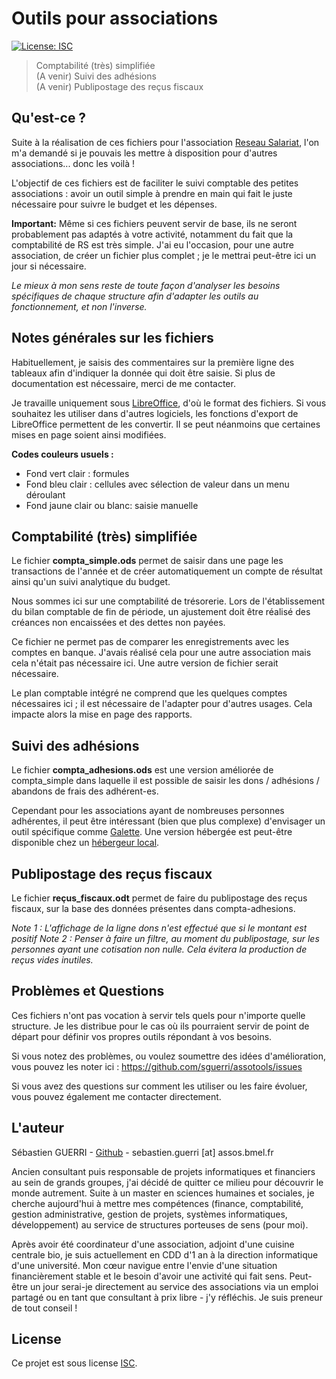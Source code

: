 # Outils pour associations

[![License: ISC](https://img.shields.io/badge/License-ISC-yellow.svg)](https://spdx.org/licenses/ISC)

> Comptabilité (très) simplifiée  
> (A venir) Suivi des adhésions  
> (A venir) Publipostage des reçus fiscaux


## Qu'est-ce ?

Suite à la réalisation de ces fichiers pour l'association [Reseau Salariat](http://www.reseau-salariat.info/), l'on m'a demandé si je pouvais les mettre à disposition pour d'autres associations... donc les voilà !

L'objectif de ces fichiers est de faciliter le suivi comptable des petites associations : avoir un outil simple à prendre en main qui fait le juste nécessaire pour suivre le budget et les dépenses.

**Important:** Même si ces fichiers peuvent servir de base, ils ne seront probablement pas adaptés à votre activité, notamment du fait que la comptabilité de RS est très simple. J'ai eu l'occasion, pour une autre association, de créer un fichier plus complet ; je le mettrai peut-être ici un jour si nécessaire.

*Le mieux à mon sens reste de toute façon d'analyser les besoins spécifiques de chaque structure afin d'adapter les outils au fonctionnement, et non l'inverse.*


## Notes générales sur les fichiers

Habituellement, je saisis des commentaires sur la première ligne des tableaux afin d'indiquer la donnée qui doit être saisie. Si plus de documentation est nécessaire, merci de me contacter.

Je travaille uniquement sous [LibreOffice](https://fr.libreoffice.org/), d'où le format des fichiers. Si vous souhaitez les utiliser dans d'autres logiciels, les fonctions d'export de LibreOffice permettent de les convertir. Il se peut néanmoins que certaines mises en page soient ainsi modifiées.

**Codes couleurs usuels :**
- Fond vert clair : formules
- Fond bleu clair : cellules avec sélection de valeur dans un menu déroulant
- Fond jaune clair ou blanc: saisie manuelle


## Comptabilité (très) simplifiée

Le fichier **compta_simple.ods** permet de saisir dans une page les transactions de l'année et de créer automatiquement un compte de résultat ainsi qu'un suivi analytique du budget.

Nous sommes ici sur une comptabilité de trésorerie. Lors de l'établissement du bilan comptable de fin de période, un ajustement doit être réalisé des créances non encaissées et des dettes non payées.

Ce fichier ne permet pas de comparer les enregistrements avec les comptes en banque. J'avais réalisé cela pour une autre association mais cela n'était pas nécessaire ici. Une autre version de fichier serait nécessaire.

Le plan comptable intégré ne comprend que les quelques comptes nécessaires ici ; il est nécessaire de l'adapter pour d'autres usages. Cela impacte alors la mise en page des rapports.


## Suivi des adhésions

Le fichier **compta_adhesions.ods** est une version améliorée de compta_simple dans laquelle il est possible de saisir les dons / adhésions / abandons de frais des adhérent-es. 

Cependant pour les associations ayant de nombreuses personnes adhérentes, il peut être intéressant (bien que plus complexe) d'envisager un outil spécifique comme [Galette](https://galette.eu/site/fr/). Une version hébergée est peut-être disponible chez un [hébergeur local](https://chatons.org/).


## Publipostage des reçus fiscaux

Le fichier **reçus_fiscaux.odt** permet de faire du publipostage des reçus fiscaux, sur la base des données présentes dans compta-adhesions.

*Note 1 : L'affichage de la ligne dons n'est effectué que si le montant est positif*
*Note 2 : Penser à faire un filtre, au moment du publipostage, sur les personnes ayant une cotisation non nulle. Cela évitera la production de reçus vides inutiles.*


## Problèmes et Questions

Ces fichiers n'ont pas vocation à servir tels quels pour n'importe quelle structure. Je les distribue pour le cas où ils pourraient servir de point de départ pour définir vos propres outils répondant à vos besoins.

Si vous notez des problèmes, ou voulez soumettre des idées d'amélioration, vous pouvez les noter ici : https://github.com/sguerri/assotools/issues

Si vous avez des questions sur comment les utiliser ou les faire évoluer, vous pouvez également me contacter directement.


## L'auteur

Sébastien GUERRI - [Github](https://github.com/sguerri) - sebastien.guerri [at] assos.bmel.fr

Ancien consultant puis responsable de projets informatiques et financiers au sein de grands groupes, j'ai décidé de quitter ce milieu pour découvrir le monde autrement. Suite à un master en sciences humaines et sociales, je cherche aujourd'hui à mettre mes compétences (finance, comptabilité, gestion administrative, gestion de projets, systèmes informatiques, développement) au service de structures porteuses de sens (pour moi).

Après avoir été coordinateur d'une association, adjoint d'une cuisine centrale bio, je suis actuellement en CDD d'1 an à la direction informatique d'une université. Mon cœur navigue entre l'envie d'une situation financièrement stable et le besoin d'avoir une activité qui fait sens. Peut-être un jour serai-je directement au service des associations via un emploi partagé ou en tant que consultant à prix libre - j'y réfléchis. Je suis preneur de tout conseil !


## License

Ce projet est sous license [ISC](https://spdx.org/licenses/ISC).